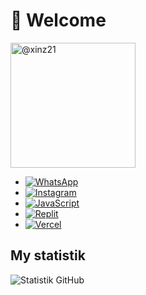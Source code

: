 # 👋 Welcome
<a href="https://github.com/xinz21">
<img src="https://files.catbox.moe/vhv1xp.jpg" width="200" alt="@xinz21">
</a>

- [![WhatsApp](https://img.shields.io/badge/WhatsApp-25D366?style=flat&logo=whatsapp&logoColor=white)](https://wa.me/6288802101736)
- [![Instagram](https://img.shields.io/badge/Instagram-E4405F?style=flat&logo=instagram&logoColor=white)](https://www.instagram.com/takashiizuki0/)
- [![JavaScript](https://img.shields.io/badge/JavaScript-F7DF1E?style=flat&logo=javascript&logoColor=black)](https://www.javascript.com/)
- [![Replit](https://img.shields.io/badge/Replit-667881?style=flat&logo=replit&logoColor=white)](https://replit.com/@lanzx20])
- [![Vercel](https://img.shields.io/badge/Vercel-000000?style=flat&logo=vercel&logoColor=white)](https://vercel.com/[username_Vercel_kamu])

##  My statistik
![Statistik GitHub](https://github-readme-stats.vercel.app/api?username=xinz21&show_icons=true&theme=radical)
